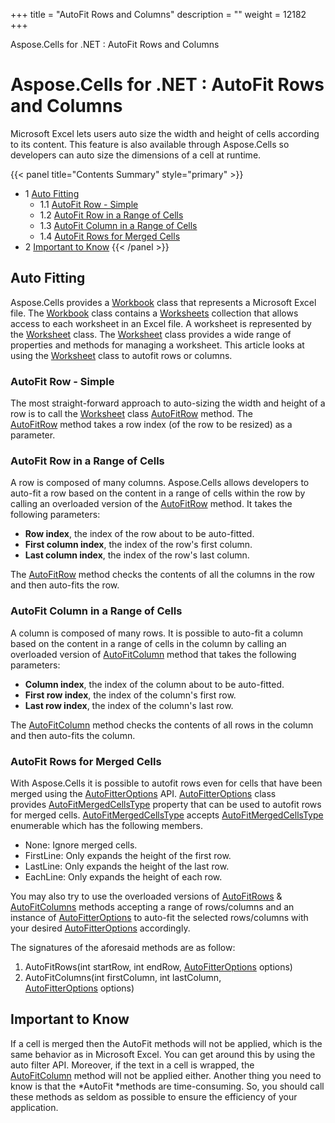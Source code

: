 +++
title = "AutoFit Rows and Columns" 
description = "" 
weight = 12182 
+++

Aspose.Cells for .NET : AutoFit Rows and Columns  

# Aspose.Cells for .NET : AutoFit Rows and Columns


Microsoft Excel lets users auto size the width and height of cells according to its content. This feature is also available through Aspose.Cells so developers can auto size the dimensions of a cell at runtime.

{{< panel title="Contents Summary" style="primary" >}}
*   1 [Auto Fitting](#AutoFitRowsandColumns-AutoFitting)
    *   1.1 [AutoFit Row - Simple](#AutoFitRowsandColumns-AutoFitRow-Simple)
    *   1.2 [AutoFit Row in a Range of Cells](#AutoFitRowsandColumns-AutoFitRowinaRangeofCells)
    *   1.3 [AutoFit Column in a Range of Cells](#AutoFitRowsandColumns-AutoFitColumninaRangeofCells)
    *   1.4 [AutoFit Rows for Merged Cells](#AutoFitRowsandColumns-AutoFitRowsforMergedCells)
*   2 [Important to Know](#AutoFitRowsandColumns-ImportanttoKnow)
{{< /panel >}}
 

## Auto Fitting

Aspose.Cells provides a [Workbook](https://apireference.aspose.com/net/cells/aspose.cells/workbook) class that represents a Microsoft Excel file. The [Workbook](https://apireference.aspose.com/net/cells/aspose.cells/workbook) class contains a [Worksheets](https://apireference.aspose.com/net/cells/aspose.cells/workbook/properties/worksheets) collection that allows access to each worksheet in an Excel file. A worksheet is represented by the [Worksheet](https://apireference.aspose.com/net/cells/aspose.cells/worksheet) class. The [Worksheet](https://apireference.aspose.com/net/cells/aspose.cells/worksheet) class provides a wide range of properties and methods for managing a worksheet. This article looks at using the [Worksheet](https://apireference.aspose.com/net/cells/aspose.cells/worksheet) class to autofit rows or columns.

### AutoFit Row - Simple

The most straight-forward approach to auto-sizing the width and height of a row is to call the [Worksheet](https://apireference.aspose.com/net/cells/aspose.cells/worksheet) class [AutoFitRow](https://apireference.aspose.com/net/cells/aspose.cells/worksheet/methods/autofitrow/index) method. The [AutoFitRow](https://apireference.aspose.com/net/cells/aspose.cells/worksheet/methods/autofitrow/index) method takes a row index (of the row to be resized) as a parameter.

### AutoFit Row in a Range of Cells

A row is composed of many columns. Aspose.Cells allows developers to auto-fit a row based on the content in a range of cells within the row by calling an overloaded version of the [AutoFitRow](https://apireference.aspose.com/net/cells/aspose.cells.worksheet/autofitrow/methods/1) method. It takes the following parameters:

*   **Row index**, the index of the row about to be auto-fitted.
*   **First column index**, the index of the row's first column.
*   **Last column index**, the index of the row's last column.

The [AutoFitRow](https://apireference.aspose.com/net/cells/aspose.cells.worksheet/autofitrow/methods/1) method checks the contents of all the columns in the row and then auto-fits the row.

### AutoFit Column in a Range of Cells

A column is composed of many rows. It is possible to auto-fit a column based on the content in a range of cells in the column by calling an overloaded version of [AutoFitColumn](https://apireference.aspose.com/net/cells/aspose.cells.worksheet/autofitcolumn/methods/1) method that takes the following parameters:

*   **Column index**, the index of the column about to be auto-fitted.
*   **First row index**, the index of the column's first row.
*   **Last row index**, the index of the column's last row.

The [AutoFitColumn](https://apireference.aspose.com/net/cells/aspose.cells.worksheet/autofitcolumn/methods/1) method checks the contents of all rows in the column and then auto-fits the column.

### AutoFit Rows for Merged Cells

With Aspose.Cells it is possible to autofit rows even for cells that have been merged using the [AutoFitterOptions](https://apireference.aspose.com/net/cells/aspose.cells/autofitteroptions) API. [AutoFitterOptions](https://apireference.aspose.com/net/cells/aspose.cells/autofitteroptions) class provides [AutoFitMergedCellsType](https://apireference.aspose.com/net/cells/aspose.cells/autofitteroptions/properties/autofitmergedcellstype) property that can be used to autofit rows for merged cells. [AutoFitMergedCellsType](https://apireference.aspose.com/net/cells/aspose.cells/autofitteroptions/properties/autofitmergedcellstype) accepts [AutoFitMergedCellsType](https://apireference.aspose.com/net/cells/aspose.cells/autofitmergedcellstype) enumerable which has the following members.

*   None: Ignore merged cells.
*   FirstLine: Only expands the height of the first row.
*   LastLine: Only expands the height of the last row.
*   EachLine: Only expands the height of each row.

You may also try to use the overloaded versions of [AutoFitRows](https://apireference.aspose.com/net/cells/aspose.cells/worksheet/methods/autofitrows) & [AutoFitColumns](https://apireference.aspose.com/net/cells/aspose.cells/worksheet/methods/autofitcolumns) methods accepting a range of rows/columns and an instance of [AutoFitterOptions](https://apireference.aspose.com/net/cells/aspose.cells/autofitteroptions) to auto-fit the selected rows/columns with your desired [AutoFitterOptions](https://apireference.aspose.com/net/cells/aspose.cells/autofitteroptions) accordingly.

The signatures of the aforesaid methods are as follow:

1.  AutoFitRows(int startRow, int endRow, [AutoFitterOptions](https://apireference.aspose.com/net/cells/aspose.cells/autofitteroptions) options)
2.  AutoFitColumns(int firstColumn, int lastColumn, [AutoFitterOptions](https://apireference.aspose.com/net/cells/aspose.cells/autofitteroptions) options)

## Important to Know

If a cell is merged then the AutoFit methods will not be applied, which is the same behavior as in Microsoft Excel. You can get around this by using the auto filter API. Moreover, if the text in a cell is wrapped, the [AutoFitColumn](https://apireference.aspose.com/net/cells/aspose.cells.worksheet/autofitcolumn/methods/1) method will not be applied either. Another thing you need to know is that the *AutoFit *methods are time-consuming. So, you should call these methods as seldom as possible to ensure the efficiency of your application.

